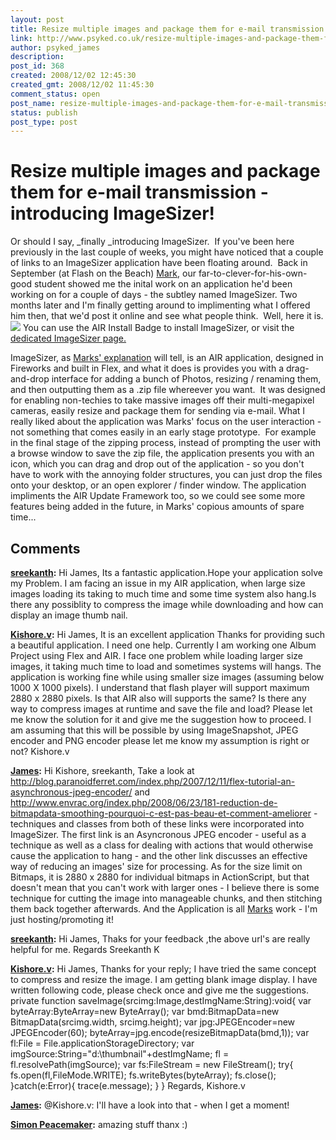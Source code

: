 ```yaml
---
layout: post
title: Resize multiple images and package them for e-mail transmission - introducing ImageSizer!
link: http://www.psyked.co.uk/resize-multiple-images-and-package-them-for-e-mail-transmission-introducing-imagesizer/
author: psyked_james
description: 
post_id: 368
created: 2008/12/02 12:45:30
created_gmt: 2008/12/02 11:45:30
comment_status: open
post_name: resize-multiple-images-and-package-them-for-e-mail-transmission-introducing-imagesizer
status: publish
post_type: post
---
```


# Resize multiple images and package them for e-mail transmission - introducing ImageSizer!

Or should I say, _finally _introducing ImageSizer.  If you've been here previously in the last couple of weeks, you might have noticed that a couple of links to an ImageSizer application have been floating around.  Back in September (at Flash on the Beach) [Mark](http://www.mmtdigital.co.uk/RVE31d5c7769e694a7cbc286c1c1b2c4fd8,,.aspx), our far-to-clever-for-his-own-good student showed me the inital work on an application he'd been working on for a couple of days - the subtley named ImageSizer. Two months later and I'm finally getting around to implimenting what I offered him then, that we'd post it online and see what people think.  Well, here it is. ![](http://uploads.psyked.co.uk/2008/11/imagesizer1.jpg) You can use the AIR Install Badge to install ImageSizer, or visit the [dedicated ImageSizer page.](/imagesizer-air-application)

ImageSizer, as [Marks' explanation](/imagesizer-air-application) will tell, is an AIR application, designed in Fireworks and built in Flex, and what it does is provides you with a drag-and-drop interface for adding a bunch of Photos, resizing / renaming them, and then outputting them as a .zip file whereever you want.  It was designed for enabling non-techies to take massive images off their multi-megapixel cameras, easily resize and package them for sending via e-mail. What I really liked about the application was Marks' focus on the user interaction - not something that comes easily in an early stage prototype.  For example in the final stage of the zipping process, instead of prompting the user with a browse window to save the zip file, the application presents you with an icon, which you can drag and drop out of the application - so you don't have to work with the annoying folder structures, you can just drop the files onto your desktop, or an open explorer / finder window. The application impliments the AIR Update Framework too, so we could see some more features being added in the future, in Marks' copious amounts of spare time...

## Comments

**[sreekanth](#462 "2008-12-05 08:48:48"):** Hi James, Its a fantastic application.Hope your application solve my Problem. I am facing an issue in my AIR application, when large size images loading its taking to much time and some time system also hang.Is there any possiblity to compress the image while downloading and how can display an image thumb nail.

**[Kishore.v](#463 "2008-12-05 08:58:27"):** Hi James, It is an excellent application Thanks for providing such a beautiful application. I need one help. Currently I am working one Album Project using Flex and AIR. I face one problem while loading larger size images, it taking much time to load and sometimes systems will hangs. The application is working fine while using smaller size images (assuming below 1000 X 1000 pixels). I understand that flash player will support maximum 2880 x 2880 pixels. Is that AIR also will supports the same? Is there any way to compress images at runtime and save the file and load? Please let me know the solution for it and give me the suggestion how to proceed. I am assuming that this will be possible by using ImageSnapshot, JPEG encoder and PNG encoder please let me know my assumption is right or not? Kishore.v

**[James](#464 "2008-12-05 11:46:27"):** Hi Kishore, sreekanth, Take a look at <http://blog.paranoidferret.com/index.php/2007/12/11/flex-tutorial-an-asynchronous-jpeg-encoder/> and <http://www.envrac.org/index.php/2008/06/23/181-reduction-de-bitmapdata-smoothing-pourquoi-c-est-pas-beau-et-comment-ameliorer> \- techniques and classes from both of these links were incorporated into ImageSizer. The first link is an Asyncronous JPEG encoder - useful as a technique as well as a class for dealing with actions that would otherwise cause the application to hang - and the other link discusses an effective way of reducing an images' size for processing. As for the size limit on Bitmaps, it is 2880 x 2880 for individual bitmaps in ActionScript, but that doesn't mean that you can't work with larger ones - I believe there is some technique for cutting the image into manageable chunks, and then stitching them back together afterwards. And the Application is all [Marks](http://www.mmtdigital.co.uk/RVE31d5c7769e694a7cbc286c1c1b2c4fd8,,.aspx) work - I'm just hosting/promoting it!

**[sreekanth](#465 "2008-12-05 13:04:03"):** Hi James, Thaks for your feedback ,the above url's are really helpful for me. Regards Sreekanth K

**[Kishore.v](#466 "2008-12-05 15:27:54"):** Hi James, Thanks for your reply; I have tried the same concept to compress and resize the image. I am getting blank image display. I have written following code, please check once and give me the suggestions. private function saveImage(srcimg:Image,destImgName:String):void{ var byteArray:ByteArray=new ByteArray(); var bmd:BitmapData=new BitmapData(srcimg.width, srcimg.height); var jpg:JPEGEncoder=new JPEGEncoder(60); byteArray=jpg.encode(resizeBitmapData(bmd,1)); var fl:File = File.applicationStorageDirectory; var imgSource:String="d:\thumbnail\"+destImgName; fl = fl.resolvePath(imgSource); var fs:FileStream = new FileStream(); try{ fs.open(fl,FileMode.WRITE); fs.writeBytes(byteArray); fs.close(); }catch(e:Error){ trace(e.message); } } Regards, Kishore.v

**[James](#467 "2008-12-08 10:45:02"):** @Kishore.v: I'll have a look into that - when I get a moment!

**[Simon Peacemaker](#468 "2009-03-04 05:02:47"):** amazing stuff thanx :)

